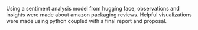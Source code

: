 Using a sentiment analysis model from hugging face, observations and insights were made about amazon packaging reviews. Helpful visualizations were made using python coupled with a final report and proposal.
